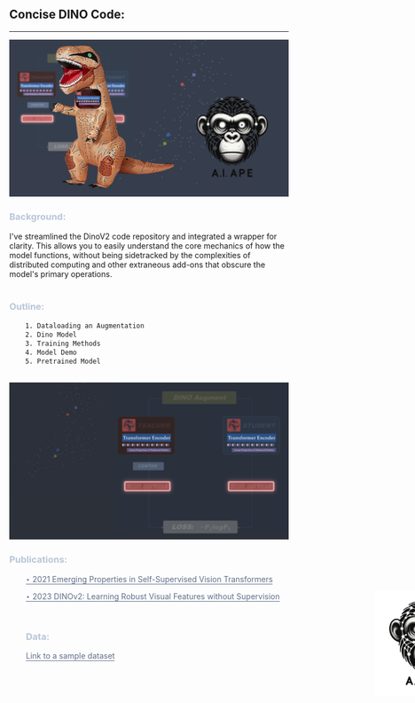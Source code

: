 ## Concise DINO Code:
___



<img src="./notebooks_/assets/imgs/banner.png" style="width: 1000px;">
    
<br>

### <a style="color:#b8c6d9">Background:</a>
I've streamlined the DinoV2 code repository and integrated a wrapper for clarity. This allows you to easily understand the core mechanics of how the model functions, without being sidetracked by the complexities of distributed computing and other extraneous add-ons that obscure the model's primary operations.
<br><br>

### <a style="color:#b8c6d9">Outline:</a>
```
    1. Dataloading an Augmentation
    2. Dino Model
    3. Training Methods
    4. Model Demo
    5. Pretrained Model
```
<br>

<img src="./notebooks_/assets/imgs/mod.png" style="width: 1000px;">

### <a style="color:#b8c6d9">Publications:</a>

<div style="margin-left: 30px;">
<a href="https://arxiv.org/pdf/2104.14294.pdf" style="color:#606e8a; text-decoration:none; border-bottom: 1px solid #606e8a;">‣ 2021 Emerging Properties in Self-Supervised Vision Transformers</a>
    
<a href="https://arxiv.org/abs/2304.07193" style="color:#606e8a; text-decoration:none; border-bottom: 1px solid #606e8a;">‣ 2023 DINOv2: Learning Robust Visual Features without Supervision</a>

<br>

### <a style="color:#b8c6d9">Data:</a>
<a href="https://arxiv.org/abs/2304.07193" style="color:#606e8a; text-decoration:none; border-bottom: 1px solid #606e8a;">Link to a sample dataset</a>
    
</div>

<div style="position: relative; width: 850px;">
    <img src="./notebooks_/assets/imgs/AI_APE.png" style="position: absolute; bottom: -50px; right: 0px; width: 190px;">
</div>

<br><br>
    
</div>
